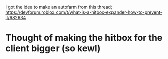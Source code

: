 I got the idea to make an autofarm from this thread;
https://devforum.roblox.com/t/what-is-a-hitbox-expander-how-to-prevent-it/682634
# Thought of making the hitbox for the client bigger (so kewl)
